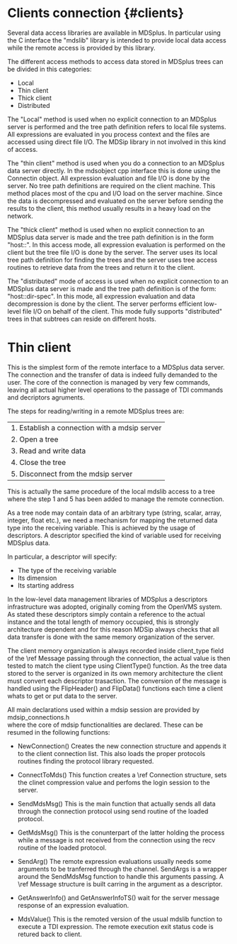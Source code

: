 Clients connection {#clients}
==================

Several data access libraries are available in MDSplus. 
In particular using the C interface the "mdslib" library is intended to provide 
local data access while the remote access is provided by this library.

The different access methods to access data stored in MDSplus trees can be divided
in this categories:

  - Local
  - Thin client
  - Thick client
  - Distributed

The "Local" method is used when no explicit connection to an MDSplus server is
performed and the tree path definition refers to local file systems.
All expressions are evaluated in you process context and the files are accessed
using direct file I/O. The MDSip library in not involved in this kind of access.

The "thin client" method is used when you do a connection to an MDSplus data server
directly. In the mdsobject cpp interface this is done using the Connectin object.
All expression evaluation and file I/O is done by the server.
No tree path definitions are required on the client machine.
This method places most of the cpu and I/O load on the server machine.
Since the data is decompressed and evaluated on the server before sending the
results to the client, this method usually results in a heavy load on the network.

The "thick client" method is used when no explicit connection to an MDSplus data
server is made and the tree path definition is in the form "host::".
In this access mode, all expression evaluation is performed on the client but
the tree file I/O is done by the server. The server uses its local tree path
definition for finding the trees and the server uses tree access routines to
retrieve data from the trees and return it to the client.

The "distributed" mode of access is used when no explicit connection to an
MDSplus data server is made and the tree path definition is of the form:
"host::dir-spec". In this mode, all expression evaluation and data decompression
is done by the client. The server performs efficient low-level file I/O on
behalf of the client. This mode fully supports "distributed" trees in that
subtrees can reside on different hosts.


Thin client
===========

This is the simplest form of the remote interface to a MDSplus data server. The 
connection and the transfer of data is indeed fully demanded to the user.
The core of the connection is managed by very few commands, leaving all actual
higher level operations to the passage of TDI commands and decriptors agruments.

The steps for reading/writing in a remote MDSplus trees are:

 ||
 |:------------------------------------------------|
 | 1. Establish a connection with a mdsip server   |
 | 2. Open a tree                                  |
 | 3. Read and write data                          |
 | 4. Close the tree                               |
 | 5. Disconnect from the mdsip server             |

This is actually the same procedure of the local mdslib access to a tree where the
step 1 and 5 has been added to manage the remote connection.


As a tree node may contain data of an arbitrary type (string, scalar, array, integer, float etc.), 
we need a mechanism for mapping the returned data type into the receiving variable. 
This is achieved by the usage of descriptors. 
A descriptor specified the kind of variable used for receiving MDSplus data. 

In particular, a descriptor will specify:
 * The type of the receiving variable
 * Its dimension
 * Its starting address 

In the low-level data management libraries of MDSplus a descriptors infrastructure 
was adopted, originally coming from the OpenVMS system.
As stated these descriptors simply contain a reference to the actual instance
and the total length of memory occupied, this is strongly architecture dependent
and for this reason MDSip always checks that all data transfer is done with the 
same memory organization of the server.

The client memory organization is always recorded inside client_type field of the
\ref Message passing through the connection, the actual value is then tested to match
the client type using ClientType() function.
As the tree data stored to the server is organized in its own memory architecture
the client must convert each descriptor trasaction.
The conversion of the message is handled using the FlipHeader() and FlipData() 
functions each time a client whats to get or put data to the server.



All main declarations used within a mdsip session are provided by mdsip_connections.h  
where the core of mdsip functionalities are declared.
These can be resumed in the following functions:


- NewConnection() Creates the new connection structure and appends it to the client
                  connection list. This also loads the proper protocols routines finding
                  the protocol library requested.

- ConnectToMds()  This function creates a \ref Connection structure, sets the clinet
                  compression value and perfoms the login session to the server.
                 
- SendMdsMsg()    This is the main function that actually sends all data through
                  the connection protocol using send routine of the loaded protocol.

- GetMdsMsg()     This is the conunterpart of the latter holding the process while a message
                  is not received from the connection using the recv routine of the loaded
                  protocol.

- SendArg()       The remote expression evaluations usually needs some arguments to be
                  tranferred through the channel. SendArgs is a wrapper around the SendMdsMsg
                  function to handle this arguments passing. A \ref Message structure is built
                  carring in the argument as a descriptor.

- GetAnswerInfo() and GetAnswerInfoTS() wait for the server message response of an expression
                  evaluation.

- MdsValue()      This is the remoted version of the usual mdslib function to execute a TDI
                  expression. The remote execution exit status code is retured back to client.


 





 
 













